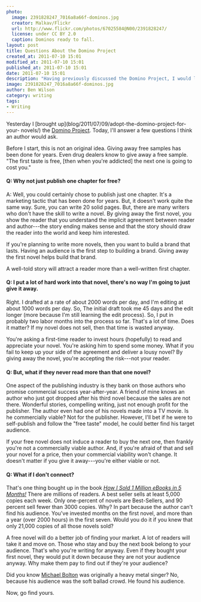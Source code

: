 ```yaml
---
photo:
  image: 2391828247_7016a8a66f-dominos.jpg
  creator: Malkav/Flickr
  url: http://www.flickr.com/photos/67025584@N00/2391828247/
  license: under CC BY 2.0
  caption: Dominos ready to fall.
layout: post
title: Questions About the Domino Project
created_at: 2011-07-10 15:01
modified_at: 2011-07-10 15:01
published_at: 2011-07-10 15:01
date: 2011-07-10 15:01
description: "Having previously discussed the Domino Project, I would like to have a hypothetical question and answer session."
image: 2391828247_7016a8a66f-dominos.jpg
author: Ben Wilson
category: writing
tags:
- Writing
---
```


Yesterday I [brought up](blog/2011/07/09/adopt-the-domino-project-for-your- novels/) the [Domino Project](http://www.thedominoproject.com/). Today, I'll
answer a few questions I think an author would ask.

<!-- more -->

Before I start, this is not an original idea. Giving away free samples has been
done for years. Even drug dealers know to give away a free sample. "The first
taste is free, [then when you're addicted] the next one is going to cost you."

#### Q: Why not just publish one chapter for free?

A: Well, you could certainly chose to publish just one chapter. It's a marketing
tactic that has been done for years. But, it doesn't work quite the same way.
Sure, you can write 20 solid pages. But, there are many writers who don't have
the skill to write a novel. By giving away the first novel, you show the reader
that you understand the implicit agreement between reader and author---the story
ending makes sense and that the story should draw the reader into the world and
keep him interested.

If you're planning to write more novels, then you want to build a brand that
lasts. Having an audience is the first step to building a brand. Giving away the
first novel helps build that brand.

A well-told story will attract a reader more than a well-written first chapter.

#### Q: I put a lot of hard work into that novel, there's no way I'm going to just give it away.


Right. I drafted at a rate of about 2000 words per day, and I'm editing at about
1000 words per day. So, The initial draft took me 45 days and the edit longer
(more because I'm still learning the edit process). So, I put in probably two
labor months into the process so far. That's a lot of time. Does it matter? If
my novel does not sell, then that time is wasted anyway.

You're asking a first-time reader to invest hours (hopefully) to read and
appreciate your novel. You're asking him to spend some money. What if you fail
to keep up your side of the agreement and deliver a lousy novel? By giving away
the novel, you're accepting the risk---not your reader.

#### Q: But, what if they never read more than that one novel?

One aspect of the publishing industry is they bank on those authors who promise
commercial success year-after-year. A friend of mine knows an author who just
got dropped after his third novel because the sales are not there. Wonderful
stories, compelling writing, just not enough profit for the publisher. The
author even had one of his novels made into a TV movie. Is he commercially
viable? Not for the publisher. However, I'll bet if he were to self-publish and
follow the "free taste" model, he could better find his target audience.

If your free novel does not induce a reader to buy the next one, then frankly
you're not a commercially viable author. And, if you're afraid of that and sell
your novel for a price, then your commercial viability won't change. It doesn't
matter if you give it away---you're either viable or not.

#### Q: What if I don't connect?

That's one thing bought up in the book *[How I Sold 1 Million eBooks in 5
Months!](www.amazon.com/Sold-Million-eBooks-Months-ebook/dp/B0056BMK6K)* There
are millions of readers. A best seller sells at least 5,000 copies each week.
Only one-percent of novels are Best-Sellers, and 90 percent sell fewer than 3000
copies. Why? In part because the author can't find his audience. You've invested
months on the first novel, and more than a year (over 2000 hours) in the first
seven. Would you do it if you knew that only 21,000 copies of all those novels
sold?

A free novel will do a better job of finding your market. A lot of readers will
take it and move on. Those who stay and buy the next book belong to your
audience. That's who you're writing for anyway. Even if they bought your first
novel, they would put it down because they are not your audience anyway. Why
make them pay to find out if they're your audience?

Did you know [Michael Bolton](http://en.wikipedia.org/wiki/Michael_Bolton) was
originally a heavy metal singer? No, because his audience was the soft ballad
crowd. He found his audience.

Now, go find yours.
